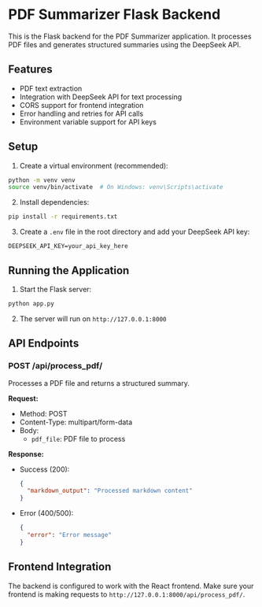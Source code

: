 # PDF Summarizer Flask Backend

This is the Flask backend for the PDF Summarizer application. It processes PDF files and generates structured summaries using the DeepSeek API.

## Features

- PDF text extraction
- Integration with DeepSeek API for text processing
- CORS support for frontend integration
- Error handling and retries for API calls
- Environment variable support for API keys

## Setup

1. Create a virtual environment (recommended):
```bash
python -m venv venv
source venv/bin/activate  # On Windows: venv\Scripts\activate
```

2. Install dependencies:
```bash
pip install -r requirements.txt
```

3. Create a `.env` file in the root directory and add your DeepSeek API key:
```
DEEPSEEK_API_KEY=your_api_key_here
```

## Running the Application

1. Start the Flask server:
```bash
python app.py
```

2. The server will run on `http://127.0.0.1:8000`

## API Endpoints

### POST /api/process_pdf/

Processes a PDF file and returns a structured summary.

**Request:**
- Method: POST
- Content-Type: multipart/form-data
- Body: 
  - `pdf_file`: PDF file to process

**Response:**
- Success (200):
  ```json
  {
    "markdown_output": "Processed markdown content"
  }
  ```
- Error (400/500):
  ```json
  {
    "error": "Error message"
  }
  ```

## Frontend Integration

The backend is configured to work with the React frontend. Make sure your frontend is making requests to `http://127.0.0.1:8000/api/process_pdf/`. 